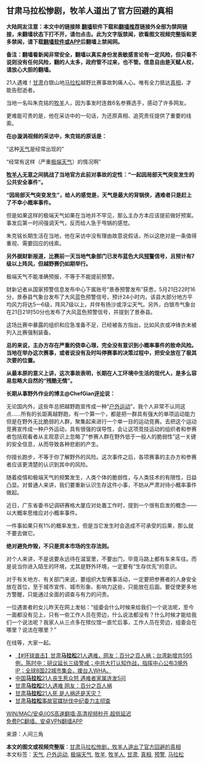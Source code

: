  <h2>甘肃马拉松惨剧，牧羊人道出了官方回避的真相</h2> <p class="notice"><b>大陆网友注意：本文中的链接除 <a href="https://github.com/bannedbook/fanqiang" >翻墙</a>软件下载和<a href="https://github.com/killgcd/justmysocks/blob/master/README.md">翻墙推荐</a>链接外全部为禁网链接，未翻墙状态下打不开，请勿点击。此为文字版禁闻，欲看图文视频完整版和更多禁闻，请下载<a href="https://github.com/bannedbook/fanqiang">翻墙软件或APP</a>后翻墙上禁闻网。</p><p>备注：翻墙看新闻非常安全，翻墙以真实身份发表敏感言论有一定风险，但只看不说则没有任何风险，翻的人太多，政府管不过来，也不管。信息自由是天赋人权，请放心大胆的翻墙。</b></p>  <div class="entry"> <p id="conimg">21人遇难！<a href="https://www.bannedbook.org/bnews/tag/%E7%94%98%E8%82%83/" class="st_tag internal_tag" rel="tag" title="标签 甘肃 下的日志">甘肃</a>白银山地<a href="https://www.bannedbook.org/bnews/tag/%e9%a9%ac%e6%8b%89%e6%9d%be/" class="st_tag internal_tag" rel="tag" title="标签 马拉松 下的日志">马拉松</a>越野比赛事故刺痛人心。唯有全力抵达<a href="https://www.bannedbook.org/bnews/tag/%e7%9c%9f%e7%9b%b8/" class="st_tag internal_tag" rel="tag" title="标签 真相 下的日志">真相</a>，才能告慰逝者。</p> <p>当地一名叫朱克铭的<a href="https://www.bannedbook.org/bnews/tag/%E7%89%A7%E7%BE%8A/" class="st_tag internal_tag" rel="tag" title="标签 牧羊 下的日志">牧羊</a>人，因为事发时连救6名参赛选手，感动了许多网友。</p> <p>更难能可贵的是，他在采访中的一句话，为还原真相、追究责任提供了重要的线索。</p> <p><strong>在@漩涡视频的采访中，朱克铭的原话是：</strong></p> <p>“这种<a href="https://www.bannedbook.org/bnews/tag/%E5%A4%A9%E6%B0%94/" class="st_tag internal_tag" rel="tag" title="标签 天气 下的日志">天气</a>是经常出现的”</p> <p>“经常有这样（严重<a href="https://www.bannedbook.org/bnews/tag/%E6%9E%81%E7%AB%AF%E5%A4%A9%E6%B0%94/" class="st_tag internal_tag" rel="tag" title="标签 极端天气 下的日志">极端天气</a>）的情况啊”</p> <p><strong><a href="https://www.bannedbook.org/bnews/tag/%e7%89%a7%e7%be%8a%e4%ba%ba/" class="st_tag internal_tag" rel="tag" title="标签 牧羊人 下的日志">牧羊人</a>无意之间挑战了当地官方此前对事故的定性：“一起因局部天气突变发生的公共安全事件”。</strong></p>  <p><strong>“因局部天气突变发生”，给人的感觉是，天气是最大的背锅侠，遇难者只是赶上了不幸小概率事件。</strong></p> <p>但是如果这样的极端天气如果在当地并不罕见，那么主办方本应该提前做好预案。事发后第一时间强调天气，反而给人急于甩锅的感觉。</p> <p>朱克铭长期生活在当地，他在采访中没有理由故意说假话，所以这绝对是一条值得重视、需要回应的线索。</p> <p><strong>另外据财新报道，比赛前一天当地气象部门已发布蓝色大风<a href="https://www.bannedbook.org/bnews/tag/%E9%A2%84%E8%AD%A6/" class="st_tag internal_tag" rel="tag" title="标签 预警 下的日志">预警</a>信号，且预计有7级以上阵风，但越野赛仍如期举行。</strong></p> <p>极端天气不能准确预报，不等于不能提前预警。</p> <p>财新记者从国家预警信息发布中心下属账号“景泰预警发布”获悉，5月21日22时16分，景泰县气象台发布了大风蓝色预警信号，预计24小时内，该县大部分地方平均风力将达5—6级，阵风7级以上，并伴有扬沙或浮尘天气。另外，白银市气象台在21日21时50分也发布了大风蓝色预警信号，并提到了景泰县。</p> <p>这场比赛中暴露的组织和应急准备不足，已经被各方指出，比如风衣或冲锋衣未被列入比赛强制装备。</p>  <p><strong>总的来说，主办方存在严重的侥幸心理，完全没有意识到小概率事件的致命风险。当地在举办这次赛事，或者说没有及时叫停赛事的决策过程中，把安全放在了极其次要的位置。</strong></p> <p><strong>从最本原的意义上讲，这次事故表明，长期在人工环境中生活的现代人，是多么容易忽略大自然的“残酷无情”。</strong></p> <p><strong>长期从事野外作业的博主@ChefGian<span class='wp_keywordlink_affiliate'><a href="https://www.bannedbook.org/bnews/comments/" title="新闻评论" target="_blank">评论</a></span>说：</strong></p> <p>无论国内外，这些年总把越野跑宣传成一种“<a href="https://www.bannedbook.org/bnews/tag/%E6%88%B7%E5%A4%96%E8%BF%90%E5%8A%A8/" class="st_tag internal_tag" rel="tag" title="标签 户外运动 下的日志">户外运动</a>”，我个人非常不认同这点……所有的长距离越野跑，有一个算一个，都是把一群具有强大的单项运动能力但是在野外无比脆弱的人群，聚集起来进行一个单一目的运动竞赛。去把这个运动竞赛宣传成一种户外运动，具有很强的误导性，会让这项竞技运动的组织者和参赛者包括观看者从主观意识上忽略了“参赛人群在野外低于一般人的脆弱性”这一关键的安全信息，从而导致各种悲剧的产生。</p> <p>你擅长跑步，不等于你了解野外的风险。这次事件之后，各项赛事的主办方和参赛者应该更清楚的认识到其中的风险。</p> <p>随着疫情和极端天气的频繁发生，人类个体的脆弱性，与人类技术的有限性，日益凸显。对普通人来讲，我们要重新认识生存这件小事，不妨从严肃对待小概率事件做起。</p> <p>近日，广东省委书记调研赛格大厦应对处置工作时，提到一个很有启发的概念——以大概率思维应对小概率事件。</p>  <p>一件事如果只有1%的概率发生，但是当它发生时会造成不可承受的后果，那么就不要去做它。</p> <p><strong>绝对避免炸毁，不只是资本市场的生存法则。</strong></p> <p>对个人来讲，不是说要永远待在温室里，不要出门，毕竟马路上都有车来车往。而是说当你进入陌生的环境，尤其是野外环境，一定要有“生存优先”的意识。</p> <p>对于有关地方、有关部门来说，要组织大型赛事活动，一定要把参赛者的人身安全放在首位，至于城市宣传、城市形象、影响力这些，只能放在后面。要促使更多地方警醒，只能通过全面的调查与有力的问责。</p> <p>一位遇害者的女儿昨天在网上发帖：“组委会什么时候来给我们一个说法呢，至今一面都没有见上，只有一些工作人员在旁边，什么说法都没有？什么时候才能给我们一个说法呢？我家人从三点多在殡仪馆一直忙后事，工作人员在旁边，组委会在哪里？说法在哪里？”</p> <p>在线等，大家一起。</p> <ul class='op-related-articles' title='相关阅读'> <li><a href='https://www.bannedbook.org/bnews/bannedvideo/20210525/1553121.html' target='_blank'>【#环球直击】甘肃<b>马拉松</b>21人遇难，网友：百分之百人祸；台湾新增共595例，陈时中：研议延长三级警戒；中共大打认知作战，指挥中心公布3境外IP；全球8国22城市集会，援台入WHA。</a></li> <li><a href='https://www.bannedbook.org/bnews/cbnews/20210525/1553108.html' target='_blank'>中国<b>马拉松</b>21人丧生惹众怒 遇难者家属连发5问</a></li> <li><a href='https://www.bannedbook.org/bnews/bannedvideo/20210525/1553033.html' target='_blank'>甘肃<b>马拉松</b>21人遇难  网友：百分之百人祸</a></li> <li><a href='https://www.bannedbook.org/bnews/headline/20210524/1552996.html' target='_blank'>甘肃<b>马拉松</b>21人死 是人祸还是天灾？</a></li> <li><a href='https://www.bannedbook.org/bnews/baitai/20210524/1552979.html' target='_blank'>甘肃<b>马拉松</b>事故官媒挞伐中纪委力主彻查</a></li> </ul> <p class="texttj"> <a href="https://github.com/bannedbook/fanqiang/wiki/V2ray%E6%9C%BA%E5%9C%BA" target="_blank">WIN/MAC/安卓/iOS高速翻墙:高清视频秒开,超低延迟</a><br/> <a href="https://github.com/bannedbook/fanqiang/wiki/%E7%A6%81%E9%97%BB%E7%BD%91%E5%AE%89%E5%8D%93%E7%BF%BB%E5%A2%99%E6%96%B0%E9%97%BBAPP" target="_blank">免费PC翻墙、安卓VPN翻墙APP</a></p> <p> 来源：人间三角 </p><a name='sharetosocial'></a>       <div><b>本文的图文或视频完整版</b>：<a href='https://www.bannedbook.org/bnews/cbnews/20210525/1553134.html'>甘肃马拉松惨剧，牧羊人道出了官方回避的真相</a></div>  </div><!--END ENTRY--> <div class="postfooter"> <div>本文标签：<a href="https://www.bannedbook.org/bnews/tag/%E5%A4%A9%E6%B0%94/" rel="tag">天气</a>, <a href="https://www.bannedbook.org/bnews/tag/%E6%88%B7%E5%A4%96%E8%BF%90%E5%8A%A8/" rel="tag">户外运动</a>, <a href="https://www.bannedbook.org/bnews/tag/%E6%9E%81%E7%AB%AF%E5%A4%A9%E6%B0%94/" rel="tag">极端天气</a>, <a href="https://www.bannedbook.org/bnews/tag/%E7%89%A7%E7%BE%8A/" rel="tag">牧羊</a>, <a href="https://www.bannedbook.org/bnews/tag/%e7%89%a7%e7%be%8a%e4%ba%ba/" rel="tag">牧羊人</a>, <a href="https://www.bannedbook.org/bnews/tag/%E7%94%98%E8%82%83/" rel="tag">甘肃</a>, <a href="https://www.bannedbook.org/bnews/tag/%e7%9c%9f%e7%9b%b8/" rel="tag">真相</a>, <a href="https://www.bannedbook.org/bnews/tag/%E9%A2%84%E8%AD%A6/" rel="tag">预警</a>, <a href="https://www.bannedbook.org/bnews/tag/%e9%a9%ac%e6%8b%89%e6%9d%be/" rel="tag">马拉松</a></div>  </div><!--END POSTFOOTER--> 